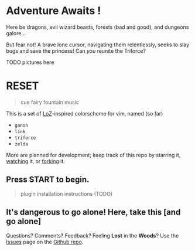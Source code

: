 # Adventure Awaits !

Here be dragons, evil wizard beasts, forests (bad and good), and dungeons
galore...

But fear not! A brave lone cursor, navigating them relentlessly, seeks to slay
bugs and save the princess! Can *you* reunite the Triforce?

TODO pictures here

# RESET

> cue fairy fountain music

This is a set of [LoZ][loz]-inspired colorscheme for vim, named (so far)

- `ganon`
- `link`
- `triforce`
- `zelda`

More are planned for development; keep track of this repo by starring
it, [watching][watch] it, or [forking][fork] it.

## Press START to begin.

> plugin installation instructions (TODO)

## It's dangerous to go alone! Here, take this [and go alone]

Questions? Comments? Feedback? Feeling __Lost__ in the __Woods__? Use the
[Issues][issues] page on the [Github repo][github].

[github]: https://github.com/benknoble/zelda-vim
[issues]: https://github.com/benknoble/zelda-vim/issues
[loz]: https://en.wikipedia.org/wiki/The_Legend_of_Zelda
[watch]: https://github.com/benknoble/zelda-vim/subscription
[fork]: https://github.com/benknoble/zelda-vim/fork
